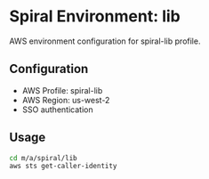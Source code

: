 # Spiral Environment: lib

AWS environment configuration for spiral-lib profile.

## Configuration

- AWS Profile: spiral-lib
- AWS Region: us-west-2
- SSO authentication

## Usage

```bash
cd m/a/spiral/lib
aws sts get-caller-identity
```
